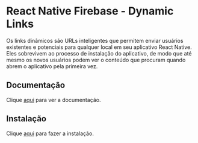 # React Native Firebase - Dynamic Links

Os links dinâmicos são URLs inteligentes que permitem enviar usuários existentes e potenciais para qualquer local em seu aplicativo React Native. Eles sobrevivem ao processo de instalação do aplicativo, de modo que até mesmo os novos usuários podem ver o conteúdo que procuram quando abrem o aplicativo pela primeira vez.

## Documentação

Clique [aqui](https://github.com/invertase/react-native-firebase) para ver a documentação.

## Instalação

Clique [aqui](https://www.npmjs.com/package/@react-native-firebase/dynamic-links) para fazer a instalação.
